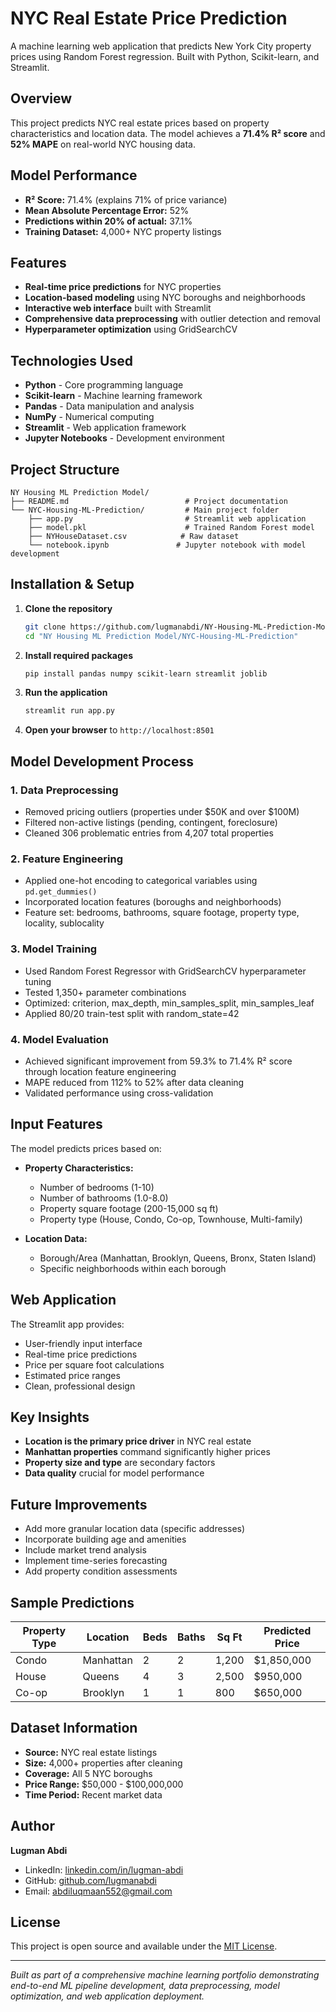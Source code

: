 # NYC Real Estate Price Prediction

A machine learning web application that predicts New York City property prices using Random Forest regression. Built with Python, Scikit-learn, and Streamlit.

## Overview

This project predicts NYC real estate prices based on property characteristics and location data. The model achieves a **71.4% R² score** and **52% MAPE** on real-world NYC housing data.

## Model Performance

- **R² Score:** 71.4% (explains 71% of price variance)
- **Mean Absolute Percentage Error:** 52%
- **Predictions within 20% of actual:** 37.1%
- **Training Dataset:** 4,000+ NYC property listings

## Features

- **Real-time price predictions** for NYC properties
- **Location-based modeling** using NYC boroughs and neighborhoods
- **Interactive web interface** built with Streamlit
- **Comprehensive data preprocessing** with outlier detection and removal
- **Hyperparameter optimization** using GridSearchCV

## Technologies Used

- **Python** - Core programming language
- **Scikit-learn** - Machine learning framework
- **Pandas** - Data manipulation and analysis
- **NumPy** - Numerical computing
- **Streamlit** - Web application framework
- **Jupyter Notebooks** - Development environment

## Project Structure

```
NY Housing ML Prediction Model/
├── README.md                          # Project documentation
└── NYC-Housing-ML-Prediction/         # Main project folder
    ├── app.py                         # Streamlit web application
    ├── model.pkl                      # Trained Random Forest model
    ├── NYHouseDataset.csv            # Raw dataset
    └── notebook.ipynb               # Jupyter notebook with model development
```

## Installation & Setup

1. **Clone the repository**
   ```bash
   git clone https://github.com/lugmanabdi/NY-Housing-ML-Prediction-Model.git
   cd "NY Housing ML Prediction Model/NYC-Housing-ML-Prediction"
   ```

2. **Install required packages**
   ```bash
   pip install pandas numpy scikit-learn streamlit joblib
   ```

3. **Run the application**
   ```bash
   streamlit run app.py
   ```

4. **Open your browser** to `http://localhost:8501`

## Model Development Process

### 1. Data Preprocessing
- Removed pricing outliers (properties under $50K and over $100M)
- Filtered non-active listings (pending, contingent, foreclosure)
- Cleaned 306 problematic entries from 4,207 total properties

### 2. Feature Engineering
- Applied one-hot encoding to categorical variables using `pd.get_dummies()`
- Incorporated location features (boroughs and neighborhoods)
- Feature set: bedrooms, bathrooms, square footage, property type, locality, sublocality

### 3. Model Training
- Used Random Forest Regressor with GridSearchCV hyperparameter tuning
- Tested 1,350+ parameter combinations
- Optimized: criterion, max_depth, min_samples_split, min_samples_leaf
- Applied 80/20 train-test split with random_state=42

### 4. Model Evaluation
- Achieved significant improvement from 59.3% to 71.4% R² score through location feature engineering
- MAPE reduced from 112% to 52% after data cleaning
- Validated performance using cross-validation

## Input Features

The model predicts prices based on:

- **Property Characteristics:**
  - Number of bedrooms (1-10)
  - Number of bathrooms (1.0-8.0)
  - Property square footage (200-15,000 sq ft)
  - Property type (House, Condo, Co-op, Townhouse, Multi-family)

- **Location Data:**
  - Borough/Area (Manhattan, Brooklyn, Queens, Bronx, Staten Island)
  - Specific neighborhoods within each borough

## Web Application

The Streamlit app provides:
- User-friendly input interface
- Real-time price predictions
- Price per square foot calculations
- Estimated price ranges
- Clean, professional design

## Key Insights

- **Location is the primary price driver** in NYC real estate
- **Manhattan properties** command significantly higher prices
- **Property size and type** are secondary factors
- **Data quality** crucial for model performance

## Future Improvements

- Add more granular location data (specific addresses)
- Incorporate building age and amenities
- Include market trend analysis
- Implement time-series forecasting
- Add property condition assessments

## Sample Predictions

| Property Type | Location | Beds | Baths | Sq Ft | Predicted Price |
|---------------|----------|------|-------|-------|----------------|
| Condo | Manhattan | 2 | 2 | 1,200 | $1,850,000 |
| House | Queens | 4 | 3 | 2,500 | $950,000 |
| Co-op | Brooklyn | 1 | 1 | 800 | $650,000 |

## Dataset Information

- **Source:** NYC real estate listings
- **Size:** 4,000+ properties after cleaning
- **Coverage:** All 5 NYC boroughs
- **Price Range:** $50,000 - $100,000,000
- **Time Period:** Recent market data

## Author

**Lugman Abdi**
- LinkedIn: [linkedin.com/in/lugman-abdi](https://linkedin.com/in/lugman-abdi)
- GitHub: [github.com/lugmanabdi](https://github.com/lugmanabdi)
- Email: abdiluqmaan552@gmail.com

## License

This project is open source and available under the [MIT License](LICENSE).

---

*Built as part of a comprehensive machine learning portfolio demonstrating end-to-end ML pipeline development, data preprocessing, model optimization, and web application deployment.*